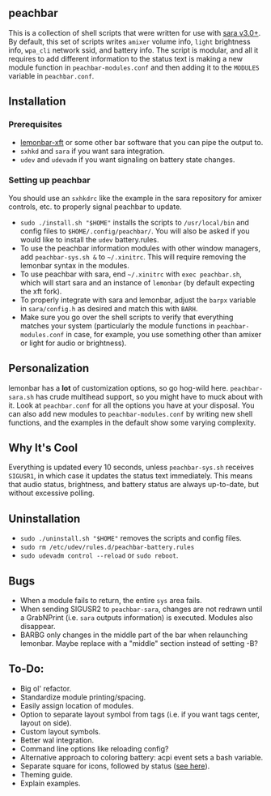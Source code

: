 peachbar
-----
This is a collection of shell scripts that were written for use with [sara v3.0+](https://github.com/gitluin/sara). By default, this set of scripts writes `amixer` volume info, `light` brightness info, `wpa_cli` network ssid, and battery info. The script is modular, and all it requires to add different information to the status text is making a new module function in `peachbar-modules.conf` and then adding it to the `MODULES` variable in `peachbar.conf`.

## Installation
### Prerequisites
* [lemonbar-xft](https://github.com/krypt-n/bar) or some other bar software that you can pipe the output to.
* `sxhkd` and `sara` if you want sara integration.
* `udev` and `udevadm` if you want signaling on battery state changes.

### Setting up peachbar
You should use an `sxhkdrc` like the example in the sara repository for amixer controls, etc. to properly signal peachbar to update.
* `sudo ./install.sh "$HOME"` installs the scripts to `/usr/local/bin` and config files to `$HOME/.config/peachbar/`. You will also be asked if you would like to install the `udev` battery.rules.
* To use the peachbar information modules with other window managers, add `peachbar-sys.sh &` to `~/.xinitrc`. This will require removing the lemonbar syntax in the modules.
* To use peachbar with sara, end `~/.xinitrc` with `exec peachbar.sh`, which will start sara and an instance of `lemonbar` (by default expecting the xft fork).
* To properly integrate with sara and lemonbar, adjust the `barpx` variable in `sara/config.h` as desired and match this with `BARH`.
* Make sure you go over the shell scripts to verify that everything matches your system (particularly the module functions in `peachbar-modules.conf` in case, for example, you use something other than amixer or light for audio or brightness).

## Personalization
lemonbar has a **lot** of customization options, so go hog-wild here. `peachbar-sara.sh` has crude multihead support, so you might have to muck about with it. Look at `peachbar.conf` for all the options you have at your disposal. You can also add new modules to `peachbar-modules.conf` by writing new shell functions, and the examples in the default show some varying complexity.

## Why It's Cool
Everything is updated every 10 seconds, unless `peachbar-sys.sh` receives `SIGUSR1`, in which case it updates the status text immediately. This means that audio status, brightness, and battery status are always up-to-date, but without excessive polling.

## Uninstallation
* `sudo ./uninstall.sh "$HOME"` removes the scripts and config files.
* `sudo rm /etc/udev/rules.d/peachbar-battery.rules`
* `sudo udevadm control --reload` or `sudo reboot`.

## Bugs
* When a module fails to return, the entire `sys` area fails.
* When sending SIGUSR2 to `peachbar-sara`, changes are not redrawn until a GrabNPrint (i.e. `sara` outputs information) is executed. Modules also disappear.
* BARBG only changes in the middle part of the bar when relaunching lemonbar. Maybe replace with a "middle" section instead of setting -B?

## To-Do:
* Big ol' refactor.
* Standardize module printing/spacing.
* Easily assign location of modules.
* Option to separate layout symbol from tags (i.e. if you want tags center, layout on side).
* Custom layout symbols.
* Better wal integration.
* Command line options like reloading config?
* Alternative approach to coloring battery: acpi event sets a bash variable.
* Separate square for icons, followed by status ([see here](https://i.redd.it/wzba8omwrdi51.png)).
* Theming guide.
* Explain examples.
